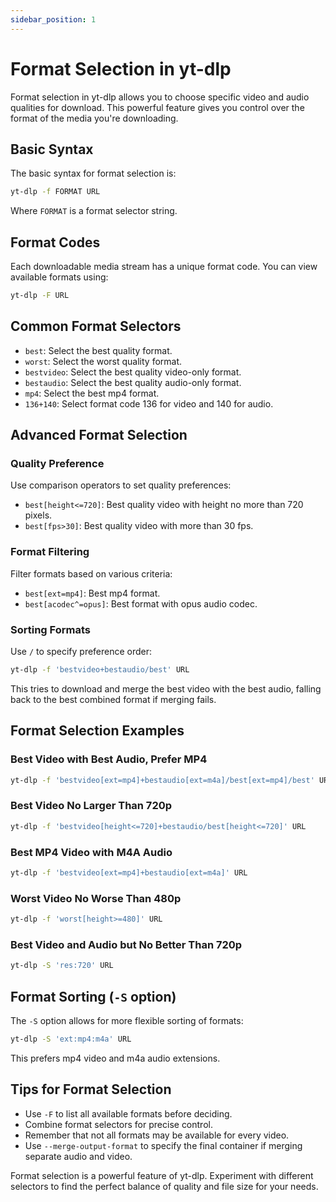 ```yaml
---
sidebar_position: 1
---
```


# Format Selection in yt-dlp

Format selection in yt-dlp allows you to choose specific video and audio qualities for download. This powerful feature gives you control over the format of the media you're downloading.

## Basic Syntax

The basic syntax for format selection is:

```sh
yt-dlp -f FORMAT URL
```

Where `FORMAT` is a format selector string.

## Format Codes

Each downloadable media stream has a unique format code. You can view available formats using:

```sh
yt-dlp -F URL
```

## Common Format Selectors

- `best`: Select the best quality format.
- `worst`: Select the worst quality format.
- `bestvideo`: Select the best quality video-only format.
- `bestaudio`: Select the best quality audio-only format.
- `mp4`: Select the best mp4 format.
- `136+140`: Select format code 136 for video and 140 for audio.

## Advanced Format Selection

### Quality Preference

Use comparison operators to set quality preferences:

- `best[height<=720]`: Best quality video with height no more than 720 pixels.
- `best[fps>30]`: Best quality video with more than 30 fps.

### Format Filtering

Filter formats based on various criteria:

- `best[ext=mp4]`: Best mp4 format.
- `best[acodec^=opus]`: Best format with opus audio codec.

### Sorting Formats

Use `/` to specify preference order:

```sh
yt-dlp -f 'bestvideo+bestaudio/best' URL
```

This tries to download and merge the best video with the best audio, falling back to the best combined format if merging fails.

## Format Selection Examples

### Best Video with Best Audio, Prefer MP4

```sh
yt-dlp -f 'bestvideo[ext=mp4]+bestaudio[ext=m4a]/best[ext=mp4]/best' URL
```

### Best Video No Larger Than 720p

```sh
yt-dlp -f 'bestvideo[height<=720]+bestaudio/best[height<=720]' URL
```

### Best MP4 Video with M4A Audio

```sh
yt-dlp -f 'bestvideo[ext=mp4]+bestaudio[ext=m4a]' URL
```

### Worst Video No Worse Than 480p

```sh
yt-dlp -f 'worst[height>=480]' URL
```

### Best Video and Audio but No Better Than 720p

```sh
yt-dlp -S 'res:720' URL
```

## Format Sorting (`-S` option)

The `-S` option allows for more flexible sorting of formats:

```sh
yt-dlp -S 'ext:mp4:m4a' URL
```

This prefers mp4 video and m4a audio extensions.

## Tips for Format Selection

- Use `-F` to list all available formats before deciding.
- Combine format selectors for precise control.
- Remember that not all formats may be available for every video.
- Use `--merge-output-format` to specify the final container if merging separate audio and video.

Format selection is a powerful feature of yt-dlp. Experiment with different selectors to find the perfect balance of quality and file size for your needs.
